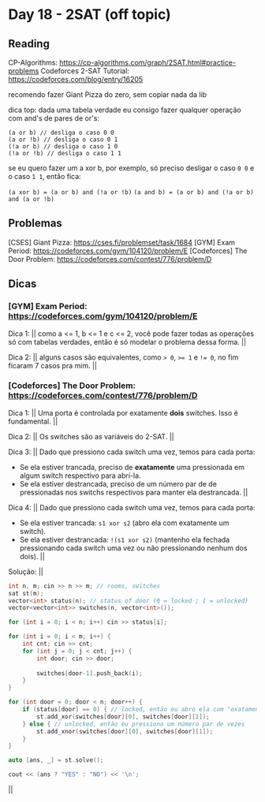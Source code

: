# Day 18 - 2SAT (off topic)

## Reading
CP-Algorithms: https://cp-algorithms.com/graph/2SAT.html#practice-problems
Codeforces 2-SAT Tutorial: https://codeforces.com/blog/entry/16205

recomendo fazer Giant Pizza do zero, sem copiar nada da lib

dica top: dada uma tabela verdade eu consigo fazer qualquer operação com and's de pares de or's:
```
(a or b) // desliga o caso 0 0
(a or !b) // desliga o caso 0 1
(!a or b) // desliga o caso 1 0
(!a or !b) // desliga o caso 1 1
```
se eu quero fazer um a xor b, por exemplo, só preciso desligar o caso `0 0` e o caso `1 1`, então fica:

`(a xor b) = (a or b) and (!a or !b)`
`(a and b) = (a or b) and (!a or b) and (a or !b)`

## Problemas
[CSES] Giant Pizza: https://cses.fi/problemset/task/1684
[GYM] Exam Period: https://codeforces.com/gym/104120/problem/E
[Codeforces] The Door Problem: https://codeforces.com/contest/776/problem/D

## Dicas
### [GYM] Exam Period: https://codeforces.com/gym/104120/problem/E

Dica 1: || como a <= 1, b <= 1 e c <= 2, você pode fazer todas as operações só com tabelas verdades, então é só modelar o problema dessa forma. ||

Dica 2: || alguns casos são equivalentes, como `> 0`, `>= 1` e `!= 0`, no fim ficaram 7 casos pra mim. ||

### [Codeforces] The Door Problem: https://codeforces.com/contest/776/problem/D

Dica 1: || Uma porta é controlada por exatamente **dois** switches. Isso é fundamental. ||

Dica 2: || Os switches são as variáveis do 2-SAT. ||

Dica 3: || Dado que pressiono cada switch uma vez, temos para cada porta:
- Se ela estiver trancada, preciso de **exatamente** uma pressionada em algum switch respectivo para abrí-la.
- Se ela estiver destrancada, preciso de um número par de de pressionadas nos switchs respectivos para manter ela destrancada.
||

Dica 4: || Dado que pressiono cada switch uma vez, temos para cada porta:
- Se ela estiver trancada: `s1 xor s2` (abro ela com exatamente um switch).
- Se ela estiver destrancada: `!(s1 xor s2)` (mantenho ela fechada pressionando cada switch uma vez ou não pressionando nenhum dos dois).
||

Solução:
||
```c++
int n, m; cin >> n >> m; // rooms, switches
sat st(m);
vector<int> status(n); // status of door (0 = locked ; 1 = unlocked)
vector<vector<int>> switches(n, vector<int>());

for (int i = 0; i < n; i++) cin >> status[i];

for (int i = 0; i < m; i++) {
    int cnt; cin >> cnt;
    for (int j = 0; j < cnt; j++) {
        int door; cin >> door;
        
        switches[door-1].push_back(i);
    }
}

for (int door = 0; door < n; door++) {
    if (status[door] == 0) { // locked, então eu abro ela com "exatamente" 1 switch (número ímpar de pressionadas em algum switch)
        st.add_xor(switches[door][0], switches[door][1]);
    } else { // unlocked, então eu pressiono um número par de vezes
        st.add_xnor(switches[door][0], switches[door][1]);
    }
}

auto [ans, _] = st.solve();

cout << (ans ? "YES" : "NO") << '\n';
```
||